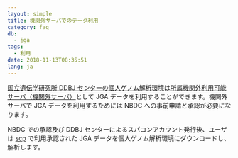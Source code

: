 ```yaml
---
layout: simple
title: 機関外サーバでのデータ利用
category: faq
db:
  - jga
tags: 
  - 利用
date: 2018-11-13T08:35:51
lang: ja
---
```




<p><a href="https://sc.ddbj.nig.ac.jp/ja/application/individual-genome-analysis-system/individual-genome-analysis-system-application">国立遺伝学研究所 DDBJ センターの個人ゲノム解析環境</a>は<a href="https://humandbs.biosciencedbc.jp/off-premise-server">所属機関外利用可能サーバ（機関外サーバ）</a>として JGA データを利用することができます。機関外サーバで JGA データを利用するためには NBDC への事前申請と承認が必要になります。</p><p>NBDC での承認及び DDBJ センターによるスパコンアカウント発行後、ユーザは <a href="/jga/download.html#data-download-using-cui-tool">scp</a> で利用承認された JGA データを個人ゲノム解析環境にダウンロードし、解析します。</p>
